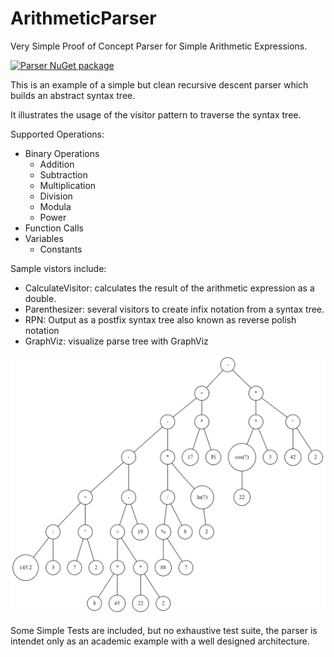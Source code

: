 # ArithmeticParser

Very Simple Proof of Concept Parser for Simple Arithmetic Expressions.

[![Parser NuGet package](https://buildstats.info/nuget/SimpleArithmeticParser)](https://www.nuget.org/packages/SimpleArithmeticParser)

This is an example of a simple but clean recursive descent parser which builds an abstract syntax tree.

It illustrates the usage of the visitor pattern to traverse the syntax tree.

Supported Operations:

* Binary Operations
  * Addition
  * Subtraction
  * Multiplication
  * Division
  * Modula
  * Power
* Function Calls
* Variables
  * Constants

Sample vistors include:

* CalculateVisitor: calculates the result of the arithmetic expression as a double.
* Parenthesizer: several visitors to create infix notation from a syntax tree.
* RPN: Output as a postfix syntax tree also known as reverse polish notation
* GraphViz: visualize parse tree with GraphViz

![Example 1](https://raw.githubusercontent.com/FreeApophis/ArithmeticParser/master/example/parsetree.png)

Some Simple Tests are included, but no exhaustive test suite, the parser is intendet only as an academic example with a well designed architecture.
